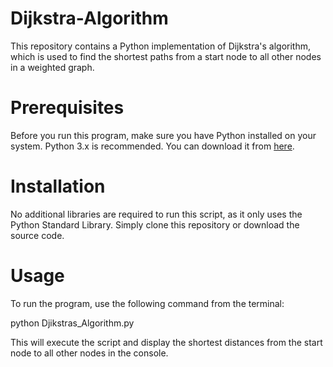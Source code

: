 # Dijkstra-Algorithm

This repository contains a Python implementation of Dijkstra's algorithm, which is used to find the shortest paths from a start node to all other nodes in a weighted graph.

# Prerequisites

Before you run this program, make sure you have Python installed on your system. Python 3.x is recommended. You can download it from [here](https://www.python.org/downloads/).

# Installation

No additional libraries are required to run this script, as it only uses the Python Standard Library. Simply clone this repository or download the source code.

# Usage

To run the program, use the following command from the terminal:

python Djikstras_Algorithm.py

This will execute the script and display the shortest distances from the start node to all other nodes in the console.
